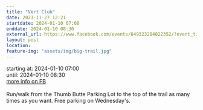 ```yaml
---
title: "Vert Club"
date: 2023-11-27 12:21
startdate: 2024-01-10 07:00
enddate: 2024-01-10 08:30
external_url: https://www.facebook.com/events/649323204022352/?event_time_id=649324614022211
layout: post
location: 
feature-img: "assets/img/big-trail.jpg"
---
```


starting at: 2024-01-10 07:00<br>until: 2024-01-10 08:30<br><a href="https://www.facebook.com/events/649323204022352/?event_time_id=649324614022211">more info on FB</a><br><br>Run/walk from the Thumb Butte Parking Lot to the top of the trail as many times as you want.  Free parking on Wednesday's.<br>
  <br>
  
